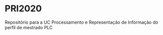 # PRI2020
 Repositório para a UC Processamento e Representação de Informação do perfil de mestrado PLC
